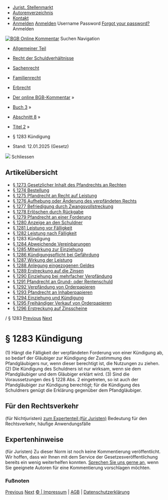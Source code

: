   * [Jurist. Stellenmarkt](https://bgb.kommentar.de/Buch-3/Abschnitt-8/Titel-2/</job-board> "Jurist. Stellenmarkt")
  * [Autorenverzeichnis](https://bgb.kommentar.de/Buch-3/Abschnitt-8/Titel-2/</Autorenverzeichnis> "Autorenverzeichnis")
  * [Kontakt](https://bgb.kommentar.de/Buch-3/Abschnitt-8/Titel-2/</Kontakt>)
  * [Anmelden](https://bgb.kommentar.de/Buch-3/Abschnitt-8/Titel-2/<#login> "show login form") [Anmelden](https://bgb.kommentar.de/Buch-3/Abschnitt-8/Titel-2/<#> "hide login form") Username Password
[Forgot your password?](https://bgb.kommentar.de/Buch-3/Abschnitt-8/Titel-2/</user/forgotpassword>) Anmelden 


[![BGB Online Kommentar](https://bgb.kommentar.de/extension/bgb/design/bgb/images/logo.png)](https://bgb.kommentar.de/Buch-3/Abschnitt-8/Titel-2/</> "BGB Online Kommentar")
Suchen
Navigation
  * [Allgemeiner Teil](https://bgb.kommentar.de/Buch-3/Abschnitt-8/Titel-2/</Buch-1>)
  * [Recht der Schuldverhältnisse](https://bgb.kommentar.de/Buch-3/Abschnitt-8/Titel-2/</Buch-2>)
  * [Sachenrecht](https://bgb.kommentar.de/Buch-3/Abschnitt-8/Titel-2/</Buch-3>)
  * [Familienrecht](https://bgb.kommentar.de/Buch-3/Abschnitt-8/Titel-2/</Buch-4>)
  * [Erbrecht](https://bgb.kommentar.de/Buch-3/Abschnitt-8/Titel-2/</Buch-5>)


  * [Der online BGB-Kommentar](https://bgb.kommentar.de/Buch-3/Abschnitt-8/Titel-2/</>) »
  * [Buch 3](https://bgb.kommentar.de/Buch-3/Abschnitt-8/Titel-2/</Buch-3>) »
  * [Abschnitt 8](https://bgb.kommentar.de/Buch-3/Abschnitt-8/Titel-2/</Buch-3/Abschnitt-8>) »
  * [Titel 2](https://bgb.kommentar.de/Buch-3/Abschnitt-8/Titel-2/</Buch-3/Abschnitt-8/Titel-2>) »
  * § 1283 Kündigung 
  * Stand: 12.01.2025 (Gesetz) 


![](https://vg01.met.vgwort.de/na/1c9909529ead4f509072c06d9081a7d5)
Schliessen 
## Artikelübersicht
  * [ § 1273 Gesetzlicher Inhalt des Pfandrechts an Rechten ](https://bgb.kommentar.de/Buch-3/Abschnitt-8/Titel-2/</Buch-3/Abschnitt-8/Titel-2/Gesetzlicher-Inhalt-des-Pfandrechts-an-Rechten>)
  * [ § 1274 Bestellung ](https://bgb.kommentar.de/Buch-3/Abschnitt-8/Titel-2/</Buch-3/Abschnitt-8/Titel-2/Bestellung>)
  * [ § 1275 Pfandrecht an Recht auf Leistung ](https://bgb.kommentar.de/Buch-3/Abschnitt-8/Titel-2/</Buch-3/Abschnitt-8/Titel-2/Pfandrecht-an-Recht-auf-Leistung>)
  * [ § 1276 Aufhebung oder Änderung des verpfändeten Rechts ](https://bgb.kommentar.de/Buch-3/Abschnitt-8/Titel-2/</Buch-3/Abschnitt-8/Titel-2/Aufhebung-oder-Aenderung-des-verpfaendeten-Rechts>)
  * [ § 1277 Befriedigung durch Zwangsvollstreckung ](https://bgb.kommentar.de/Buch-3/Abschnitt-8/Titel-2/</Buch-3/Abschnitt-8/Titel-2/Befriedigung-durch-Zwangsvollstreckung>)
  * [ § 1278 Erlöschen durch Rückgabe ](https://bgb.kommentar.de/Buch-3/Abschnitt-8/Titel-2/</Buch-3/Abschnitt-8/Titel-2/Erloeschen-durch-Rueckgabe>)
  * [ § 1279 Pfandrecht an einer Forderung ](https://bgb.kommentar.de/Buch-3/Abschnitt-8/Titel-2/</Buch-3/Abschnitt-8/Titel-2/Pfandrecht-an-einer-Forderung>)
  * [ § 1280 Anzeige an den Schuldner ](https://bgb.kommentar.de/Buch-3/Abschnitt-8/Titel-2/</Buch-3/Abschnitt-8/Titel-2/Anzeige-an-den-Schuldner>)
  * [ § 1281 Leistung vor Fälligkeit ](https://bgb.kommentar.de/Buch-3/Abschnitt-8/Titel-2/</Buch-3/Abschnitt-8/Titel-2/Leistung-vor-Faelligkeit>)
  * [ § 1282 Leistung nach Fälligkeit ](https://bgb.kommentar.de/Buch-3/Abschnitt-8/Titel-2/</Buch-3/Abschnitt-8/Titel-2/Leistung-nach-Faelligkeit>)
  * § 1283 Kündigung 
  * [ § 1284 Abweichende Vereinbarungen ](https://bgb.kommentar.de/Buch-3/Abschnitt-8/Titel-2/</Buch-3/Abschnitt-8/Titel-2/Abweichende-Vereinbarungen>)
  * [ § 1285 Mitwirkung zur Einziehung ](https://bgb.kommentar.de/Buch-3/Abschnitt-8/Titel-2/</Buch-3/Abschnitt-8/Titel-2/Mitwirkung-zur-Einziehung>)
  * [ § 1286 Kündigungspflicht bei Gefährdung ](https://bgb.kommentar.de/Buch-3/Abschnitt-8/Titel-2/</Buch-3/Abschnitt-8/Titel-2/Kuendigungspflicht-bei-Gefaehrdung>)
  * [ § 1287 Wirkung der Leistung ](https://bgb.kommentar.de/Buch-3/Abschnitt-8/Titel-2/</Buch-3/Abschnitt-8/Titel-2/Wirkung-der-Leistung>)
  * [ § 1288 Anlegung eingezogenen Geldes ](https://bgb.kommentar.de/Buch-3/Abschnitt-8/Titel-2/</Buch-3/Abschnitt-8/Titel-2/Anlegung-eingezogenen-Geldes>)
  * [ § 1289 Erstreckung auf die Zinsen ](https://bgb.kommentar.de/Buch-3/Abschnitt-8/Titel-2/</Buch-3/Abschnitt-8/Titel-2/Erstreckung-auf-die-Zinsen>)
  * [ § 1290 Einziehung bei mehrfacher Verpfändung ](https://bgb.kommentar.de/Buch-3/Abschnitt-8/Titel-2/</Buch-3/Abschnitt-8/Titel-2/Einziehung-bei-mehrfacher-Verpfaendung>)
  * [ § 1291 Pfandrecht an Grund- oder Rentenschuld ](https://bgb.kommentar.de/Buch-3/Abschnitt-8/Titel-2/</Buch-3/Abschnitt-8/Titel-2/Pfandrecht-an-Grund-oder-Rentenschuld>)
  * [ § 1292 Verpfändung von Orderpapieren ](https://bgb.kommentar.de/Buch-3/Abschnitt-8/Titel-2/</Buch-3/Abschnitt-8/Titel-2/Verpfaendung-von-Orderpapieren>)
  * [ § 1293 Pfandrecht an Inhaberpapieren ](https://bgb.kommentar.de/Buch-3/Abschnitt-8/Titel-2/</Buch-3/Abschnitt-8/Titel-2/Pfandrecht-an-Inhaberpapieren>)
  * [ § 1294 Einziehung und Kündigung ](https://bgb.kommentar.de/Buch-3/Abschnitt-8/Titel-2/</Buch-3/Abschnitt-8/Titel-2/Einziehung-und-Kuendigung>)
  * [ § 1295 Freihändiger Verkauf von Orderpapieren ](https://bgb.kommentar.de/Buch-3/Abschnitt-8/Titel-2/</Buch-3/Abschnitt-8/Titel-2/Freihaendiger-Verkauf-von-Orderpapieren>)
  * [ § 1296 Erstreckung auf Zinsscheine ](https://bgb.kommentar.de/Buch-3/Abschnitt-8/Titel-2/</Buch-3/Abschnitt-8/Titel-2/Erstreckung-auf-Zinsscheine>)


/ § 1283 
[Previous](https://bgb.kommentar.de/Buch-3/Abschnitt-8/Titel-2/</Buch-3/Abschnitt-8/Titel-2/Leistung-nach-Faelligkeit> "§ 1282 Leistung nach Fälligkeit") [Next](https://bgb.kommentar.de/Buch-3/Abschnitt-8/Titel-2/</Buch-3/Abschnitt-8/Titel-2/Abweichende-Vereinbarungen> "§ 1284 Abweichende Vereinbarungen")
# § 1283 Kündigung
(1) Hängt die Fälligkeit der verpfändeten Forderung von einer Kündigung ab, so bedarf der Gläubiger zur Kündigung der Zustimmung des Pfandgläubigers nur, wenn dieser berechtigt ist, die Nutzungen zu ziehen.
(2) Die Kündigung des Schuldners ist nur wirksam, wenn sie dem Pfandgläubiger und dem Gläubiger erklärt wird.
(3) Sind die Voraussetzungen des § 1228 Abs. 2 eingetreten, so ist auch der Pfandgläubiger zur Kündigung berechtigt; für die Kündigung des Schuldners genügt die Erklärung gegenüber dem Pfandgläubiger.
## Für den Rechtsverkehr 
(für Nichtjuristen)
[zum Expertenteil (für Juristen)](https://bgb.kommentar.de/Buch-3/Abschnitt-8/Titel-2/<#expertenhinweise>)
Bedeutung für den Rechtsverkehr, häufige Anwendungsfälle
## Expertenhinweise
(für Juristen)
Zu dieser Norm ist noch keine Kommentierung veröffentlicht. Wir hoffen, dass wir Ihnen mit dem Service der Gesetzesveröffentlichung bereits ein wenig weiterhelfen konnten. [Sprechen Sie uns gerne an](https://bgb.kommentar.de/Buch-3/Abschnitt-8/Titel-2/</Kontakt>), wenn Sie geeignete Autoren für eine Kommentierung vorschlagen möchten. 
### Fußnoten
[Previous](https://bgb.kommentar.de/Buch-3/Abschnitt-8/Titel-2/</Buch-3/Abschnitt-8/Titel-2/Leistung-nach-Faelligkeit> "§ 1282 Leistung nach Fälligkeit") [Next](https://bgb.kommentar.de/Buch-3/Abschnitt-8/Titel-2/</Buch-3/Abschnitt-8/Titel-2/Abweichende-Vereinbarungen> "§ 1284 Abweichende Vereinbarungen")
[© | Impressum](https://bgb.kommentar.de/Buch-3/Abschnitt-8/Titel-2/</Kontakt>) | [AGB](https://bgb.kommentar.de/Buch-3/Abschnitt-8/Titel-2/</AGB>) | [Datenschutzerklärung](https://bgb.kommentar.de/Buch-3/Abschnitt-8/Titel-2/</Datenschutzerklaerung-fuer-Leser>)

